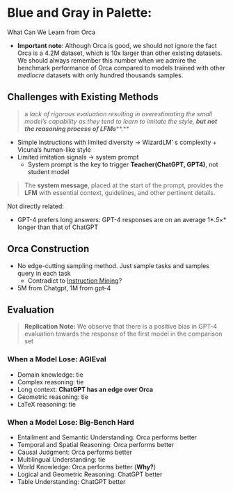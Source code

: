 # Blue and Gray in Palette: 
What Can We Learn from Orca

* **Important note**: Although Orca is good, we should not ignore the fact Orca is a 4.2M dataset, which is 10x larger than other existing datasets. We should always remember this number when we admire the benchmark performance of Orca compared to models trained with other *mediocre* datasets with only hundred thousands samples.



## **Challenges with Existing Methods**

>a *lack of rigorous evaluation resulting in overestimating the small model’s capability as they tend to learn to imitate the style, **but not the reasoning process of LFMs*****.** 



* Simple instructions with limited diversity →  WizardLM’ s complexity + Vicuna’s human-like style
* Limited imitation signals → system prompt
    * System prompt is the key to trigger **Teacher(ChatGPT, GPT4)**, not student model

>The **system message**, placed at the start of the prompt, provides the **LFM** with essential context, guidelines, and other pertinent details.

Not directly related:

* GPT-4 prefers long answers: GPT-4 responses are on an average 1*.*5*×* longer than that of ChatGPT

## Orca **Construction**

* No edge-cutting sampling method. Just sample tasks and samples query in each task
    * Contradict to [Instruction Mining](https://arxiv.org/abs/2307.06290)?
* 5M from Chatgpt, 1M from gpt-4

## Evaluation

>**Replication Note:** We observe that there is a positive bias in GPT-4 evaluation towards the response of the first model in the comparison set

### When a Model Lose: **AGIEval**

* Domain knowledge: tie
* Complex reasoning: tie
* Long context: **ChatGPT has an edge over Orca**
* Geometric reasoning: tie
* LaTeX reasoning: tie

### When a Model Lose: **Big-Bench Hard**

* Entailment and Semantic Understanding: Orca performs better
* Temporal and Spatial Reasoning: Orca performs better
* Causal Judgment: Orca performs better
* Multilingual Understanding: tie
* World Knowledge: Orca performs better (**Why?**)
* Logical and Geometric Reasoning: ChatGPT better
* Table Understanding: ChatGPT better

